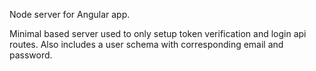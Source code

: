 Node server for Angular app.

Minimal based server used to only setup token verification and login api routes.
Also includes a user schema with corresponding email and password.
